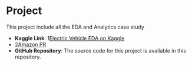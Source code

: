 # Project
This project include all the EDA and Analytics case study
- **Kaggle Link**: 1[Electric Vehicle EDA on Kaggle](https://www.kaggle.com/code/roshnivishwakarma/electric-vehicle-eda)
- 2[Amazon PR](https://www.kaggle.com/code/roshnivishwakarma/amazon-pr-cs)
- **GitHub Repository**: The source code for this project is available in this repository.
